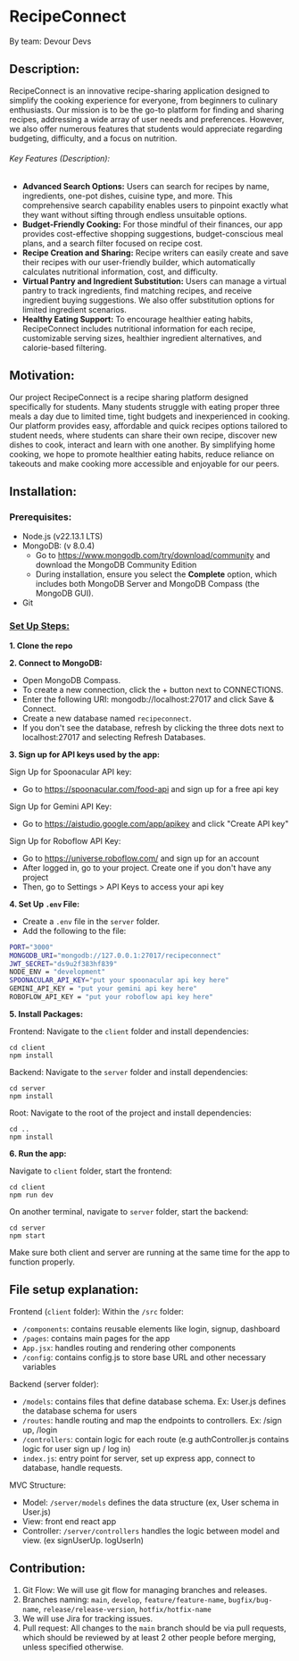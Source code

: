 # RecipeConnect
By team: Devour Devs

## Description:
RecipeConnect is an innovative recipe-sharing application designed to simplify the cooking experience for everyone, from beginners to culinary enthusiasts. Our mission is to be the go-to platform for finding and sharing recipes, addressing a wide array of user needs and preferences. However, we also offer numerous features that students would appreciate regarding budgeting, difficulty, and a focus on nutrition.

###### Key Features (Description):
- <b>Advanced Search Options:</b> Users can search for recipes by name, ingredients, one-pot dishes, cuisine type, and more. This comprehensive search capability enables users to pinpoint exactly what they want without sifting through endless unsuitable options.
- <b>Budget-Friendly Cooking:</b> For those mindful of their finances, our app provides cost-effective shopping suggestions, budget-conscious meal plans, and a search filter focused on recipe cost.
- <b>Recipe Creation and Sharing:</b> Recipe writers can easily create and save their recipes with our user-friendly builder, which automatically calculates nutritional information, cost, and difficulty.
- <b>Virtual Pantry and Ingredient Substitution:</b> Users can manage a virtual pantry to track ingredients, find matching recipes, and receive ingredient buying suggestions. We also offer substitution options for limited ingredient scenarios.
- <b>Healthy Eating Support:</b> To encourage healthier eating habits, RecipeConnect includes nutritional information for each recipe, customizable serving sizes, healthier ingredient alternatives, and calorie-based filtering.

## Motivation:
Our project RecipeConnect is a recipe sharing platform designed specifically for students. Many students struggle with eating proper three meals a day due to limited time, tight budgets and inexperienced in cooking. Our platform provides easy, affordable and quick recipes options tailored to student needs, where students can share their own recipe, discover new dishes to cook, interact and learn with one another. By simplifying home cooking, we hope to promote healthier eating habits, reduce reliance on takeouts and make cooking more accessible and enjoyable for our peers.

## Installation:
### <b>Prerequisites:</b>
- Node.js (v22.13.1 LTS)
- MongoDB: (v 8.0.4)
  - Go to https://www.mongodb.com/try/download/community and download the MongoDB Community Edition
  - During installation, ensure you select the <b>Complete</b> option, which includes both MongoDB Server and MongoDB Compass (the MongoDB GUI).
- Git

### <u><b>Set Up Steps:</b></u>

<b>1. Clone the repo</b>

<b>2. Connect to MongoDB:</b>
- Open MongoDB Compass.
- To create a new connection, click the + button next to CONNECTIONS.
- Enter the following URI: mongodb://localhost:27017 and click Save & Connect.
- Create a new database named `recipeconnect`.
- If you don't see the database, refresh by clicking the three dots next to localhost:27017 and selecting Refresh Databases.

<b>3. Sign up for API keys used by the app:</b>

Sign Up for Spoonacular API key:
- Go to https://spoonacular.com/food-api and sign up for a free api key

Sign Up for Gemini API Key:
- Go to https://aistudio.google.com/app/apikey and click "Create API key"

Sign Up for Roboflow API Key:
- Go to https://universe.roboflow.com/ and sign up for an account
- After logged in, go to your project. Create one if you don't have any project
- Then, go to Settings > API Keys to access your api key
  
<b>4. Set Up `.env` File:</b>
- Create a `.env` file in the `server` folder.
- Add the following to the file:
```bash
PORT="3000"
MONGODB_URI="mongodb://127.0.0.1:27017/recipeconnect"
JWT_SECRET="ds9u2f383hf839"
NODE_ENV = "development"
SPOONACULAR_API_KEY="put your spoonacular api key here"
GEMINI_API_KEY = "put your gemini api key here"
ROBOFLOW_API_KEY = "put your roboflow api key here"
```

<b>5. Install Packages:</b>

Frontend: Navigate to the `client` folder and install dependencies:
```
cd client
npm install
```

Backend: Navigate to the `server` folder and install dependencies:
```
cd server
npm install
```

Root: Navigate to the root of the project and install dependencies:
```
cd ..
npm install
```

<b>6. Run the app:</b>

Navigate to `client` folder, start the frontend:
```
cd client
npm run dev
```

On another terminal, navigate to `server` folder, start the backend:
```
cd server
npm start
```

Make sure both client and server are running at the same time for the app to function properly.


## File setup explanation:

Frontend (`client` folder): 
  Within the `/src` folder:
- `/components`: contains reusable elements like login, signup, dashboard
- `/pages`: contains main pages for the app
- `App.jsx`: handles routing and rendering other components
- `/config`: contains config.js to store base URL and other necessary variables

Backend (server folder):

- `/models`: contains files that define database schema. Ex: User.js defines the database schema for users
- `/routes`: handle routing and map the endpoints to controllers. Ex: /sign up, /login
- `/controllers`: contain logic for each route (e.g authController.js contains logic for user sign up / log in)
- `index.js`: entry point for server, set up express app, connect to database, handle requests.

MVC Structure:
- Model: `/server/models` defines the data structure (ex, User schema in User.js)
- View: front end react app
- Controller: `/server/controllers` handles the logic between model and view. (ex signUserUp. logUserIn)

## Contribution:
1. Git Flow: We will use git flow for managing branches and releases.
2. Branches naming: `main`, `develop`, `feature/feature-name`, `bugfix/bug-name`, `release/release-version`, `hotfix/hotfix-name`
3. We will use Jira for tracking issues.
4. Pull request: All changes to the `main` branch should be via pull requests, which should be reviewed by at least 2 other people before merging, unless specified otherwise.



